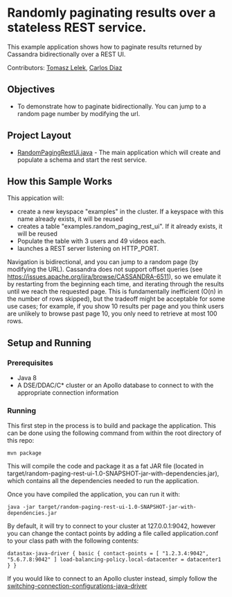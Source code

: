 # Randomly paginating results over a stateless REST service.
This example application shows how to paginate results returned by Cassandra bidirectionally over a REST UI.  


Contributors: [Tomasz Lelek](https://github.com/tomekl007), [Carlos Diaz](https://github.com/crdiaz324)

## Objectives
* To demonstrate how to paginate bidirectionally.  You can jump to a random page number by modifying the url.
   


## Project Layout
* [RandomPagingRestUi.java](/src/main/java/com/datastax/examples/RandomPagingRestUi.java) - The main application which will create and populate a schema and start the rest service.


## How this Sample Works
This appication will:
 * create a new keyspace "examples" in the cluster. If a keyspace with this name already
 exists, it will be reused
 * creates a table "examples.random_paging_rest_ui". If it already exists, it will be reused
 * Populate the table with 3 users and 49 videos each.  
 * launches a REST server listening on HTTP_PORT.
 
Navigation is bidirectional, and you can jump to a random page (by modifying the URL).
Cassandra does not support offset queries (see
https://issues.apache.org/jira/browse/CASSANDRA-6511), so we emulate it by restarting from the
beginning each time, and iterating through the results until we reach the requested page. This is
fundamentally inefficient (O(n) in the number of rows skipped), but the tradeoff might be
acceptable for some use cases; for example, if you show 10 results per page and you think users
are unlikely to browse past page 10, you only need to retrieve at most 100 rows.

## Setup and Running

### Prerequisites
* Java 8
* A DSE/DDAC/C* cluster or an Apollo database to connect to with the appropriate connection information

### Running
This first step in the process is to build and package the application.  This can be done using the following command from within the root directory of this repo:

`mvn package`

This will compile the code and package it as a fat JAR file (located in target/random-paging-rest-ui-1.0-SNAPSHOT-jar-with-dependencies.jar), 
which contains all the dependencies needed to run the application.

Once you have compiled the application, you can run it with:

`java -jar target/random-paging-rest-ui-1.0-SNAPSHOT-jar-with-dependencies.jar`

By default, it will try to connect to your cluster at 127.0.0.1:9042, however you can change the contact points by adding a file called application.conf 
to your class path with the following contents:

`datastax-java-driver {
   basic {
     contact-points = [ "1.2.3.4:9042", "5.6.7.8:9042" ]
     load-balancing-policy.local-datacenter = datacenter1
   }
 }`

If you would like to connect to an Apollo cluster instead, simply follow the [switching-connection-configurations-java-driver](https://github.com/DataStax-Examples/switching-connection-configurations-java-driver-oss-v3)
